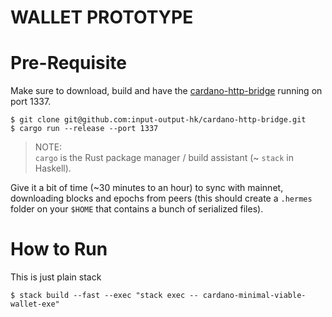# WALLET PROTOTYPE

# Pre-Requisite 

Make sure to download, build and have the [cardano-http-bridge](https://github.com/input-output-hk/cardano-http-bridge) running on port 1337.

```
$ git clone git@github.com:input-output-hk/cardano-http-bridge.git
$ cargo run --release --port 1337
```

> NOTE:  
> `cargo` is the Rust package manager / build assistant (~ `stack` in Haskell). 


Give it a bit of time (~30 minutes to an hour) to sync with mainnet, downloading blocks 
and epochs from peers (this should create a `.hermes` folder on your `$HOME` that contains 
a bunch of serialized files).

# How to Run

This is just plain stack

```
$ stack build --fast --exec "stack exec -- cardano-minimal-viable-wallet-exe"
```
